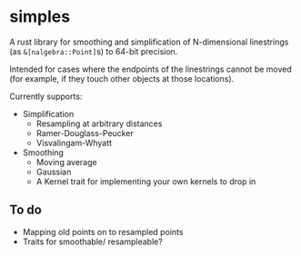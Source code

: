 # simples

A rust library for smoothing and simplification of N-dimensional linestrings (as `&[nalgebra::Point]`s) to 64-bit precision.

Intended for cases where the endpoints of the linestrings cannot be moved
(for example, if they touch other objects at those locations).

Currently supports:

- Simplification
  - Resampling at arbitrary distances
  - Ramer-Douglass-Peucker
  - Visvalingam-Whyatt
- Smoothing
  - Moving average
  - Gaussian
  - A Kernel trait for implementing your own kernels to drop in

## To do

- Mapping old points on to resampled points
- Traits for smoothable/ resampleable?
